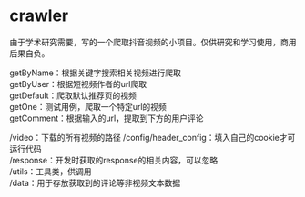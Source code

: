 # crawler
由于学术研究需要，写的一个爬取抖音视频的小项目。仅供研究和学习使用，商用后果自负。



getByName：根据关键字搜索相关视频进行爬取  
getByUser：根据短视频作者的url爬取  
getDefault：爬取默认推荐页的视频  
getOne：测试用例，爬取一个特定url的视频  
getComment：根据输入的url，提取到下方的用户评论

/video：下载的所有视频的路径
/config/header_config：填入自己的cookie才可运行代码  
/response：开发时获取的response的相关内容，可以忽略  
/utils：工具类，供调用  
/data：用于存放获取到的评论等非视频文本数据